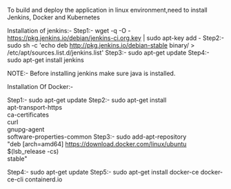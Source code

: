 To build and deploy the application in linux environment,need to install Jenkins, Docker and Kubernetes

Installation of jenkins:-
Step1:- wget -q -O - https://pkg.jenkins.io/debian/jenkins-ci.org.key | sudo apt-key add -
Step2:- sudo sh -c 'echo deb http://pkg.jenkins.io/debian-stable binary/ > /etc/apt/sources.list.d/jenkins.list'
Step3:- sudo apt-get update
Step4:- sudo apt-get install jenkins

NOTE:- Before installing jenkins make sure java is installed.

Installation Of Docker:-

Step1:- sudo apt-get update
Step2:- sudo apt-get install \
        apt-transport-https \
        ca-certificates \
        curl \
       gnupg-agent \
       software-properties-common
Step3:- sudo add-apt-repository \
        "deb [arch=amd64] https://download.docker.com/linux/ubuntu \
        $(lsb_release -cs) \
        stable"

Step4:- sudo apt-get update
Step5:- sudo apt-get install docker-ce docker-ce-cli containerd.io

